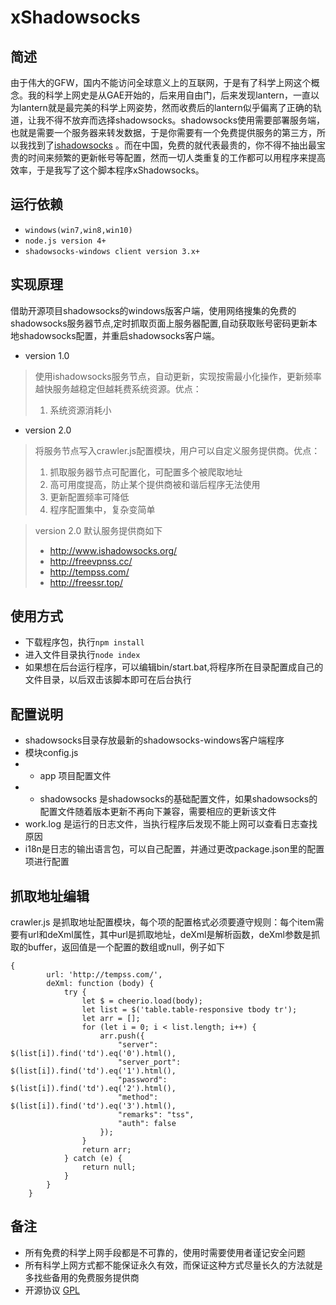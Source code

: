 # xShadowsocks

## 简述
由于伟大的GFW，国内不能访问全球意义上的互联网，于是有了科学上网这个概念。我的科学上网史是从GAE开始的，后来用自由门，后来发现lantern，一直以为lantern就是最完美的科学上网姿势，然而收费后的lantern似乎偏离了正确的轨道，让我不得不放弃而选择shadowsocks。shadowsocks使用需要部署服务端，也就是需要一个服务器来转发数据，于是你需要有一个免费提供服务的第三方，所以我找到了[ishadowsocks](http://www.ishadowsocks.com) 。而在中国，免费的就代表最贵的，你不得不抽出最宝贵的时间来频繁的更新帐号等配置，然而一切人类重复的工作都可以用程序来提高效率，于是我写了这个脚本程序xShadowsocks。

## 运行依赖
* <code>windows(win7,win8,win10)</code>
* <code>node.js version 4+</code>
* <code>shadowsocks-windows client version 3.x+</code>

## 实现原理
借助开源项目shadowsocks的windows版客户端，使用网络搜集的免费的shadowsocks服务器节点,定时抓取页面上服务器配置,自动获取账号密码更新本地shadowsocks配置，并重启shadowsocks客户端。
* version 1.0
> 使用ishadowsocks服务节点，自动更新，实现按需最小化操作，更新频率越快服务越稳定但越耗费系统资源。优点：
> 1. 系统资源消耗小

* version 2.0
> 将服务节点写入crawler.js配置模块，用户可以自定义服务提供商。优点：
> 1. 抓取服务器节点可配置化，可配置多个被爬取地址
> 2. 高可用度提高，防止某个提供商被和谐后程序无法使用
> 3. 更新配置频率可降低
> 4. 程序配置集中，复杂变简单

> version 2.0 默认服务提供商如下
>* http://www.ishadowsocks.org/
>* http://freevpnss.cc/
>* http://tempss.com/
>* http://freessr.top/

## 使用方式
* 下载程序包，执行<code>npm install</code>
* 进入文件目录执行<code>node index</code>
* 如果想在后台运行程序，可以编辑bin/start.bat,将程序所在目录配置成自己的文件目录，以后双击该脚本即可在后台执行

## 配置说明
* shadowsocks目录存放最新的shadowsocks-windows客户端程序
* 模块config.js
* * app 项目配置文件
* * shadowsocks 是shadowsocks的基础配置文件，如果shadowsocks的配置文件随着版本更新不再向下兼容，需要相应的更新该文件
* work.log 是运行的日志文件，当执行程序后发现不能上网可以查看日志查找原因
* i18n是日志的输出语言包，可以自己配置，并通过更改package.json里的配置项进行配置

## 抓取地址编辑
crawler.js 是抓取地址配置模块，每个项的配置格式必须要遵守规则：每个item需要有url和deXml属性，其中url是抓取地址，deXml是解析函数，deXml参数是抓取的buffer，返回值是一个配置的数组或null，例子如下
```
{
        url: 'http://tempss.com/',
        deXml: function (body) {
            try {
                let $ = cheerio.load(body);
                let list = $('table.table-responsive tbody tr');
                let arr = [];
                for (let i = 0; i < list.length; i++) {
                    arr.push({
                        "server": $(list[i]).find('td').eq('0').html(),
                        "server_port": $(list[i]).find('td').eq('1').html(),
                        "password": $(list[i]).find('td').eq('2').html(),
                        "method": $(list[i]).find('td').eq('3').html(),
                        "remarks": "tss",
                        "auth": false
                    });
                }
                return arr;
            } catch (e) {
                return null;
            }
        }
    }
```

## 备注
* 所有免费的科学上网手段都是不可靠的，使用时需要使用者谨记安全问题
* 所有科学上网方式都不能保证永久有效，而保证这种方式尽量长久的方法就是多找些备用的免费服务提供商
* 开源协议 [GPL](LICENSE)
